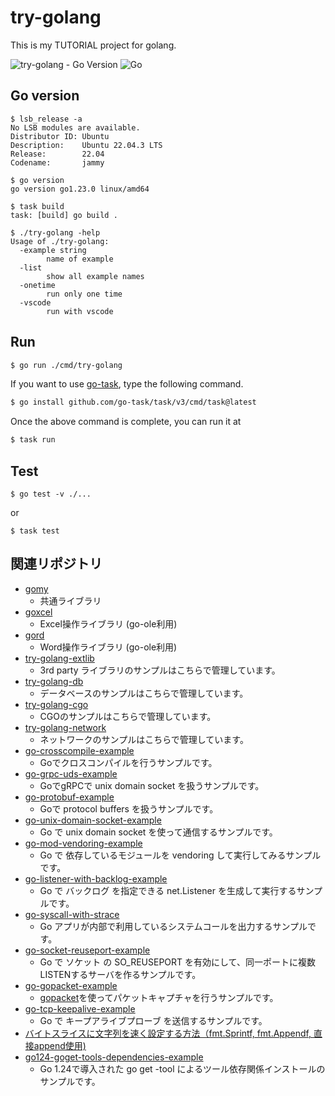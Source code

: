 
# try-golang

This is my TUTORIAL project for golang.

![try-golang - Go Version](https://img.shields.io/badge/go-1.24-blue.svg)
![Go](https://github.com/devlights/try-golang/workflows/Go/badge.svg?branch=master)

## Go version

```shell script
$ lsb_release -a
No LSB modules are available.
Distributor ID: Ubuntu
Description:    Ubuntu 22.04.3 LTS
Release:        22.04
Codename:       jammy

$ go version
go version go1.23.0 linux/amd64

$ task build
task: [build] go build .

$ ./try-golang -help
Usage of ./try-golang:
  -example string
        name of example
  -list
        show all example names
  -onetime
        run only one time
  -vscode
        run with vscode
```

## Run

```sh
$ go run ./cmd/try-golang
```

If you want to use [go-task](https://github.com/go-task/task), type the following command.

```sh
$ go install github.com/go-task/task/v3/cmd/task@latest
```

Once the above command is complete, you can run it at

```sh
$ task run
```

## Test

```shell script
$ go test -v ./...
```

or

```shell script
$ task test
```

## 関連リポジトリ

- [gomy](https://github.com/devlights/gomy)
  - 共通ライブラリ
- [goxcel](https://github.com/devlights/goxcel)
  - Excel操作ライブラリ (go-ole利用)
- [gord](https://github.com/devlights/gord)
  - Word操作ライブラリ (go-ole利用)
- [try-golang-extlib](https://github.com/devlights/try-golang-extlib)
  - 3rd party ライブラリのサンプルはこちらで管理しています。
- [try-golang-db](https://github.com/devlights/try-golang-db)
  - データベースのサンプルはこちらで管理しています。
- [try-golang-cgo](https://github.com/devlights/try-golang-cgo)
  - CGOのサンプルはこちらで管理しています。
- [try-golang-network](https://github.com/devlights/try-golang-network)
  - ネットワークのサンプルはこちらで管理しています。
- [go-crosscompile-example](https://github.com/devlights/go-crosscompile-example)
  - Goでクロスコンパイルを行うサンプルです。
- [go-grpc-uds-example](https://github.com/devlights/go-grpc-uds-example)
  - GoでgRPCで unix domain socket を扱うサンプルです。
- [go-protobuf-example](https://github.com/devlights/go-protobuf-example)
  - Goで protocol buffers を扱うサンプルです。
- [go-unix-domain-socket-example](https://github.com/devlights/go-unix-domain-socket-example)
  - Go で unix domain socket を使って通信するサンプルです。
- [go-mod-vendoring-example](https://github.com/devlights/go-mod-vendoring-example)
  - Go で 依存しているモジュールを vendoring して実行してみるサンプルです。
- [go-listener-with-backlog-example](https://github.com/devlights/go-listener-with-backlog-example)
  - Go で バックログ を指定できる net.Listener を生成して実行するサンプルです。
- [go-syscall-with-strace](https://github.com/devlights/go-syscall-with-strace)
  - Go アプリが内部で利用しているシステムコールを出力するサンプルです。
- [go-socket-reuseport-example](https://github.com/devlights/go-socket-reuseport-example)
  - Go で ソケット の SO_REUSEPORT を有効にして、同一ポートに複数LISTENするサーバを作るサンプルです。
- [go-gopacket-example](https://github.com/devlights/go-gopacket-example)
  - [gopacket](https://github.com/google/gopacket)を使ってパケットキャプチャを行うサンプルです。
- [go-tcp-keepalive-example](https://github.com/devlights/go-tcp-keepalive-example)
  - Go で キープアライブプローブ を送信するサンプルです。
- [バイトスライスに文字列を速く設定する方法（fmt.Sprintf, fmt.Appendf, 直接append使用)](https://gist.github.com/devlights/ffd22f78297a563c9bebcb9a9baa7f5f)
- [go124-goget-tools-dependencies-example](https://github.com/devlights/go124-goget-tools-dependencies-example)
  - Go 1.24で導入された go get -tool によるツール依存関係インストールのサンプルです。
